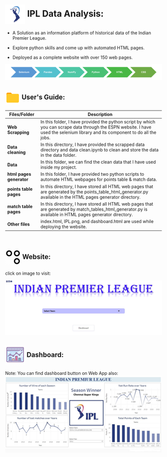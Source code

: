 <h1>
<img src="https://github.com/sohal619/icons-pics/blob/main/ipl_logo.png?raw=true" align="center" width=64 height=64> 
IPL Data Analysis:
</h1>

* A Solution as an information platform of historical data of the Indian Premier League.

* Explore python skills and come up with automated HTML pages.

* Deployed as a complete website with over 150 web pages.


<img src="https://github.com/sohal619/icons-pics/blob/main/IPL%20TECH%20SET.png?raw=true">

<h2>
<img src="https://github.com/sohal619/icons-pics/blob/main/foldergif.gif?raw=true" align="center"> 
User's Guide:
</h2>

| Files/Folder               | Description   |
| -------------              | ------------- |
| **Web Scrapping**          | In this folder, I have provided the python script by which you can scrape data through the ESPN website. I have used the selenium library and its component to do all the jobs.|
| **Data cleaning**  | In this directory, I have provided the scrapped data directory and data clean.ipynb to clean and store the data in the data folder. |
| **Data**  | In this folder, we can find the clean data that I have used inside my project.|
| **html pages generator**  | In this folder, I have provided two python scripts to automate HTML webpages for points table & match data. |
| **points table pages**  | In this directory, I have stored all HTML web pages that are generated by the points_table_html_generator.py available in the HTML pages generator directory. |
| **match table pages**    | In this directory, I have stored all HTML web pages that are generated by match_tables_html_generator.py is available in HTML pages generator directory. |
|**Other files**| index.html, IPL.png, and dashboard.html are used while deploying the website.|

<br>

<h2>
<img src="https://github.com/sohal619/icons-pics/blob/main/dot-bricksgif.gif?raw=true" align="center"> 
Website:
</h2>

click on image to visit:

<a href="https://sohal619.github.io/ipl-data-analysis/">
<img src="https://github.com/sohal619/icons-pics/blob/main/IPL_UI.jpg?raw=true">
</a>

<h2>
<img src="https://github.com/sohal619/icons-pics/blob/main/dashboardgif.gif?raw=true" align="center"> 
Dashboard:
</h2>


Note: You can find dashboard button on Web App also:
<a href="https://sohal619.github.io/ipl-data-analysis/dashboard.html">
<img src="https://github.com/sohal619/icons-pics/blob/main/IPL_dashboard.jpg?raw=true">
</a>
